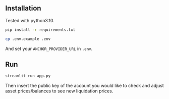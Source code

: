 ## Installation
Tested with python3.10.
```bash
pip install -r requirements.txt
```
```bash
cp .env.example .env
```
And set your `ANCHOR_PROVIDER_URL` in `.env`.

## Run
```bash
streamlit run app.py
```
Then insert the public key of the account you would like to check and adjust asset prices/balances to see new liquidation prices.
